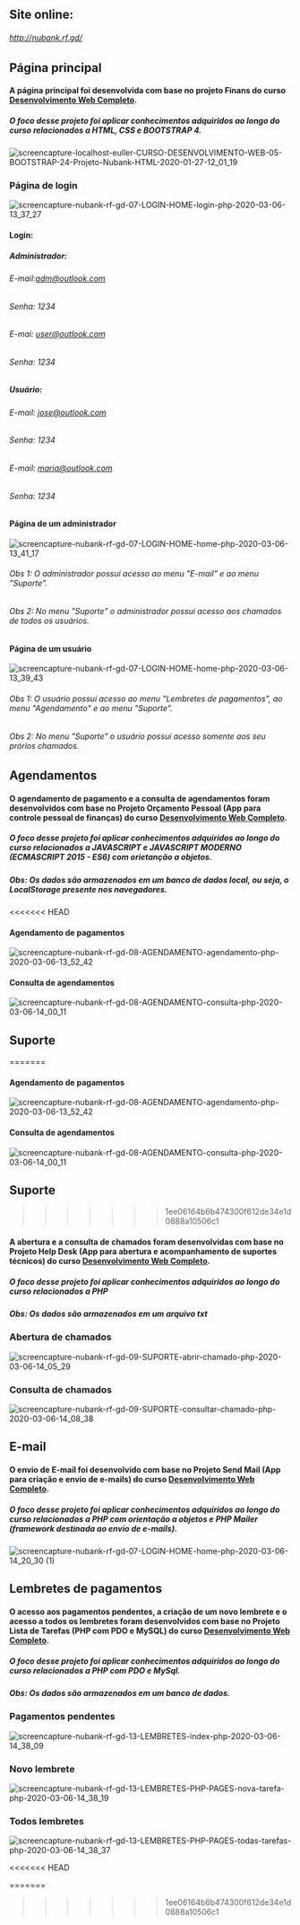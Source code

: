 ## Site online:

###### http://nubank.rf.gd/

## Página principal

#### A página principal foi desenvolvida com base no projeto Finans do curso [Desenvolvimento Web Completo](https://www.udemy.com/course/web-completo/).	
##### O foco desse projeto foi aplicar conhecimentos adquiridos ao longo do curso relacionados a HTML, CSS e BOOTSTRAP 4.

![screencapture-localhost-euller-CURSO-DESENVOLVIMENTO-WEB-05-BOOTSTRAP-24-Projeto-Nubank-HTML-2020-01-27-12_01_19](https://user-images.githubusercontent.com/48317736/73185407-c4729000-40fc-11ea-9fa3-79613bb7edf9.png)

### Página de login
![screencapture-nubank-rf-gd-07-LOGIN-HOME-login-php-2020-03-06-13_37_27](https://user-images.githubusercontent.com/48317736/76103010-b2172c00-5faf-11ea-8773-8a2e654afd4f.png)

#### Login:

##### Administrador:

###### E-mail:adm@outlook.com
###### Senha: 1234

###### E-mai: user@outlook.com
###### Senha: 1234

##### Usuário: 
###### E-mail: jose@outlook.com
###### Senha: 1234

###### E-mail: maria@outlook.com
###### Senha: 1234

#### Página de um administrador
![screencapture-nubank-rf-gd-07-LOGIN-HOME-home-php-2020-03-06-13_41_17](https://user-images.githubusercontent.com/48317736/76103275-2c47b080-5fb0-11ea-81ee-c402514ba8cf.png)

###### Obs 1: O administrador possui acesso ao menu "E-mail" e ao menu "Suporte".
###### Obs 2: No menu "Suporte" o administrador possui acesso aos chamados de todos os usuários.

#### Página de um usuário
![screencapture-nubank-rf-gd-07-LOGIN-HOME-home-php-2020-03-06-13_39_43](https://user-images.githubusercontent.com/48317736/76103156-f7d3f480-5faf-11ea-92b2-2053dc060933.png)
###### Obs 1: O usuário possui acesso ao menu "Lembretes de pagamentos", ao menu "Agendamento" e ao menu "Suporte".
###### Obs 2: No menu "Suporte" o usuário possui acesso somente aos seu prórios chamados.

## Agendamentos

#### O agendamento de pagamento e a consulta de agendamentos foram desenvolvidos com base no Projeto Orçamento Pessoal (App para controle pessoal de finanças) do curso [Desenvolvimento Web Completo](https://www.udemy.com/course/web-completo/).
##### O foco desse projeto foi aplicar conhecimentos adquiridos ao longo do curso relacionados a JAVASCRIPT e JAVASCRIPT MODERNO (ECMASCRIPT 2015 - ES6) com orietanção a objetos.
##### Obs: Os dados são armazenados em um banco de dados local, ou seja, o LocalStorage presente nos navegadores.
<<<<<<< HEAD

#### Agendamento de pagamentos
![screencapture-nubank-rf-gd-08-AGENDAMENTO-agendamento-php-2020-03-06-13_52_42](https://user-images.githubusercontent.com/48317736/76104247-c8be8280-5fb1-11ea-9ca5-1057d1c94ab9.png)

#### Consulta de agendamentos
![screencapture-nubank-rf-gd-08-AGENDAMENTO-consulta-php-2020-03-06-14_00_11](https://user-images.githubusercontent.com/48317736/76104959-fd7f0980-5fb2-11ea-80c7-f020b1740585.png)

## Suporte

=======

#### Agendamento de pagamentos
![screencapture-nubank-rf-gd-08-AGENDAMENTO-agendamento-php-2020-03-06-13_52_42](https://user-images.githubusercontent.com/48317736/76104247-c8be8280-5fb1-11ea-9ca5-1057d1c94ab9.png)

#### Consulta de agendamentos
![screencapture-nubank-rf-gd-08-AGENDAMENTO-consulta-php-2020-03-06-14_00_11](https://user-images.githubusercontent.com/48317736/76104959-fd7f0980-5fb2-11ea-80c7-f020b1740585.png)

## Suporte

>>>>>>> 1ee06164b6b474300f612de34e1d0888a10506c1
#### A abertura e a consulta de chamados foram desenvolvidas com base no Projeto Help Desk  (App para abertura e acompanhamento de suportes técnicos) do curso [Desenvolvimento Web Completo](https://www.udemy.com/course/web-completo/).
##### O foco desse projeto foi aplicar conhecimentos adquiridos ao longo do curso relacionados a PHP
##### Obs: Os dados são armazenados em um arquivo txt 

### Abertura de chamados
![screencapture-nubank-rf-gd-09-SUPORTE-abrir-chamado-php-2020-03-06-14_05_29](https://user-images.githubusercontent.com/48317736/76105637-11773b00-5fb4-11ea-8525-79fddfd4faa0.png)

### Consulta de chamados
![screencapture-nubank-rf-gd-09-SUPORTE-consultar-chamado-php-2020-03-06-14_08_38](https://user-images.githubusercontent.com/48317736/76105633-0f14e100-5fb4-11ea-8ab2-44be2eb2f271.png)

## E-mail
#### O envio de E-mail foi desenvolvido com base no Projeto Send Mail (App para criação e envio de e-mails) do curso [Desenvolvimento Web Completo](https://www.udemy.com/course/web-completo/).
##### O foco desse projeto foi aplicar conhecimentos adquiridos ao longo do curso relacionados a PHP com orientação a objetos e PHP Mailer (framework destinada ao envio de e-mails).

![screencapture-nubank-rf-gd-07-LOGIN-HOME-home-php-2020-03-06-14_20_30 (1)](https://user-images.githubusercontent.com/48317736/76106476-b34b5780-5fb5-11ea-8020-aaf0f4607f3f.png)

## Lembretes de pagamentos

#### O acesso aos pagamentos pendentes, a criação de um novo lembrete e o acesso a todos os lembretes foram desenvolvidos com base no Projeto Lista de Tarefas (PHP com PDO e MySQL) do curso [Desenvolvimento Web Completo](https://www.udemy.com/course/web-completo/).
##### O foco desse projeto foi aplicar conhecimentos adquiridos ao longo do curso relacionados a PHP com PDO e MySql.
##### Obs: Os dados são armazenados em um banco de dados.

### Pagamentos pendentes
![screencapture-nubank-rf-gd-13-LEMBRETES-index-php-2020-03-06-14_38_09](https://user-images.githubusercontent.com/48317736/76107842-438a9c00-5fb8-11ea-884c-9ff16ccf18d9.png)

### Novo lembrete
![screencapture-nubank-rf-gd-13-LEMBRETES-PHP-PAGES-nova-tarefa-php-2020-03-06-14_38_19](https://user-images.githubusercontent.com/48317736/76107844-44bbc900-5fb8-11ea-8f99-4ac2917d52ea.png)

### Todos lembretes
![screencapture-nubank-rf-gd-13-LEMBRETES-PHP-PAGES-todas-tarefas-php-2020-03-06-14_38_37](https://user-images.githubusercontent.com/48317736/76107848-45ecf600-5fb8-11ea-867d-224f18903efe.png)


<<<<<<< HEAD

=======
>>>>>>> 1ee06164b6b474300f612de34e1d0888a10506c1







